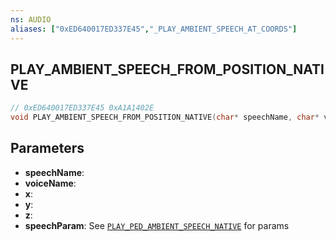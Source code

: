 ```yaml
---
ns: AUDIO
aliases: ["0xED640017ED337E45","_PLAY_AMBIENT_SPEECH_AT_COORDS"]
---
```

## PLAY_AMBIENT_SPEECH_FROM_POSITION_NATIVE

```c
// 0xED640017ED337E45 0xA1A1402E
void PLAY_AMBIENT_SPEECH_FROM_POSITION_NATIVE(char* speechName, char* voiceName, float x, float y, float z, char* speechParam);
```

## Parameters
* **speechName**:
* **voiceName**:
* **x**:
* **y**:
* **z**:
* **speechParam**: See [`PLAY_PED_AMBIENT_SPEECH_NATIVE`](#_0x8E04FEDD28D42462) for params
